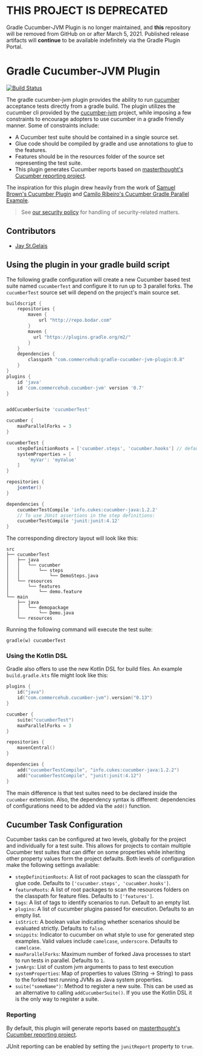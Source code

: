 # THIS PROJECT IS DEPRECATED

Gradle Cucumber-JVM Plugin is no longer maintained, and **this** repository will be removed from GitHub on or after March 5, 2021. Published release artifacts will **continue** to be available indefinitely via the Gradle Plugin Portal.

# Gradle Cucumber-JVM Plugin

[![Build Status](https://travis-ci.org/commercehub-oss/gradle-cucumber-jvm-plugin.png?branch=master)](https://travis-ci.org/commercehub-oss/gradle-cucumber-jvm-plugin)

The gradle cucumber-jvm plugin provides the ability to run [cucumber](http://cukes.info) acceptance tests directly
from a gradle build.  The plugin utilizes the cucumber cli provided by the [cucumber-jvm](https://github.com/cucumber/cucumber-jvm)
project, while imposing a few constraints to encourage adopters to use cucumber in a gradle friendly manner. Some of
constraints include:

* A Cucumber test suite should be contained in a single source set.
* Glue code should be compiled by gradle and use annotations to glue to the features.
* Features should be in the resources folder of the source set representing the test suite.
* This plugin generates Cucumber reports based on [masterthought's Cucumber reporting project](https://github.com/masterthought/cucumber-reporting).

The inspiration for this plugin drew heavily from the work of
[Samuel Brown's Cucumber Plugin](https://github.com/samueltbrown/gradle-cucumber-plugin) and
[Camilo Ribeiro's Cucumber Gradle Parallel Example](https://github.com/camiloribeiro/cucumber-gradle-parallel).

> See [our security policy](SECURITY.md) for handling of security-related matters.

## Contributors

 * [Jay St.Gelais](http://github.com/JayStGelais)

## Using the plugin in your gradle build script

The following gradle configuration will create a new Cucumber based test suite named `cucumberTest` and configure it
to run up to 3 parallel forks. The `cucumberTest` source set will depend on the project's main source set.

```groovy
buildscript {
    repositories {
        maven {
            url "http://repo.bodar.com"
        }
        maven {
          url "https://plugins.gradle.org/m2/"
        }
    }
    dependencies {
        classpath "com.commercehub:gradle-cucumber-jvm-plugin:0.8"
    }
}
plugins {
    id 'java'
    id 'com.commercehub.cucumber-jvm' version '0.7'
}


addCucumberSuite 'cucumberTest'

cucumber {
    maxParallelForks = 3
}

cucumberTest {
    stepDefinitionRoots = ['cucumber.steps', 'cucumber.hooks'] // default
    systemProperties = [
        'myVar': 'myValue'
    ]
}

repositories {
    jcenter()
}

dependencies {
    cucumberTestCompile 'info.cukes:cucumber-java:1.2.2'
    // To use JUnit assertions in the step definitions:
    cucumberTestCompile 'junit:junit:4.12'
}
```

The corresponding directory layout will look like this:
```
src
├── cucumberTest
│   ├── java
│   │   └── cucumber
│   │       └── steps
│   │           └── DemoSteps.java
│   └── resources
│       └── features
│           └── demo.feature
└── main
    ├── java
    │   └── demopackage
    │       └── Demo.java
    └── resources
```

Running the following command will execute the test suite:

    gradle(w) cucumberTest

### Using the Kotlin DSL

Gradle also offers to use the new Kotlin DSL for build files.
An example `build.gradle.kts` file might look like this:

```kotlin
plugins {
    id("java")
    id("com.commercehub.cucumber-jvm").version("0.13")
}

cucumber {
    suite("cucumberTest")
    maxParallelForks = 3
}

repositories {
    mavenCentral()
}

dependencies {
    add("cucumberTestCompile", "info.cukes:cucumber-java:1.2.2")
    add("cucumberTestCompile", "junit:junit:4.12")
}
```

The main difference is that test suites need to be declared
inside the `cucumber` extension. Also, the dependency syntax
is different: dependencies of configurations need to be added
via the `add()` function.

## Cucumber Task Configuration

Cucumber tasks can be configured at two levels, globally for the project and individually for a test suite. This allows
for projects to contain multiple Cucumber test suites that can differ on some properties while inheriting other
property values form the project defaults. Both levels of configuration make the following settings available:

* `stepDefinitionRoots`: A list of root packages to scan the classpath for glue code. Defaults to `['cucumber.steps', 'cucumber.hooks']`.
* `featureRoots`: A list of root packages to scan the resources folders on the classpath for feature files. Defaults to `['features']`.
* `tags`: A list of tags to identify scenarios to run. Default to an empty list.
* `plugins`: A list of cucumber plugins passed for execution. Defaults to an empty list.
* `isStrict`: A boolean value indicating whether scenarios should be evaluated strictly. Defaults to `false`.
* `snippits`: Indicator to cucumber on what style to use for generated step examples. Valid values include `camelcase`, `underscore`. Defaults to `camelcase`.
* `maxParallelForks`: Maximum number of forked Java processes to start to run tests in parallel. Defaults to `1`.
* `jvmArgs`: List of custom jvm arguments to pass to test execution
* `systemProperties`: Map of properties to values (String → String) to pass to the forked test running JVMs as Java system properties.
* `suite("someName")`: Method to register a new suite. This can be used as an alternative to calling `addCucumberSuite()`. If you use the Kotlin DSL it is the only way to register a suite.

### Reporting

By default, this plugin will generate reports based on [masterthought's Cucumber reporting project](https://github.com/masterthought/cucumber-reporting).

JUnit reporting can be enabled by setting the `junitReport` property to `true`.
